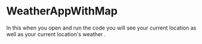 # WeatherAppWithMap
In this when you open and run the code you will see your current location as well as your current location's weather .
